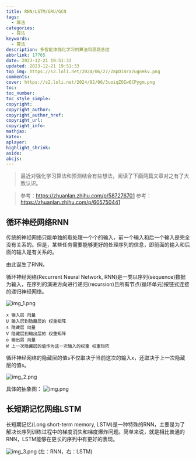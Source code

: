 ```yaml
---
title: RNN/LSTM/GRU/GCN
tags:
  - 算法
categories:
  - 算法
keywords:
  - 算法
description: 多智能体强化学习的算法和思路总结
abbrlink: 17765
date: 2023-12-21 19:51:33
updated: 2023-12-21 19:51:33
top_img: https://s2.loli.net/2024/06/27/Z8pDimra7ugnHkv.png
comments:
cover: https://s2.loli.net/2024/02/06/3uoiqZOIw6CPygm.png
toc:
toc_number:
toc_style_simple:
copyright:
copyright_author:
copyright_author_href:
copyright_url:
copyright_info:
mathjax:
katex:
aplayer:
highlight_shrink:
aside:
abcjs:
---
```


> 最近对强化学习算法和预测结合有些想法，阅读了下面两篇文章对之有了大致认识。

> 参考：https://zhuanlan.zhihu.com/p/587276701
> 参考：https://zhuanlan.zhihu.com/p/605750441

## 循环神经网络RNN
传统的神经网络只能单独的取处理一个个的输入，前一个输入和后一个输入是完全没有关系的。但是，某些任务需要能够更好的处理序列的信息，即前面的输入和后面的输入是有关系的。

由此诞生了RNN。

循环神经网络(Recurrent Neural Network, RNN)是一类以序列(sequence)数据为输入，在序列的演进方向进行递归(recursion)且所有节点(循环单元)按链式连接的递归神经网络。

![img_1.png](..%2Fimage%2FRNN-LSTM-GRU-GCN%2Fimg_1.png)

```
x 输入层 向量
U 输入层到隐藏层的 权重矩阵
s 隐藏层 向量
V 隐藏层到输出层的 权重矩阵
o 输出层 向量
W 上一次隐藏层的值作为这一次输入的权重 权重矩阵
```
循环神经网络的隐藏层的值s不仅取决于当前这次的输入x，还取决于上一次隐藏层的值s。

![img_2.png](..%2Fimage%2FRNN-LSTM-GRU-GCN%2Fimg_2.png)


具体的抽象图：
![img.png](..%2Fimage%2FRNN-LSTM-GRU-GCN%2Fimg.png)

## 长短期记忆网络LSTM

长短期记忆(Long short-term memory, LSTM)是一种特殊的RNN，主要是为了解决长序列训练过程中的梯度消失和梯度爆炸问题。简单来说，就是相比普通的RNN，LSTM能够在更长的序列中有更好的表现。

![img_3.png](..%2Fimage%2FRNN-LSTM-GRU-GCN%2Fimg_3.png)
(左：RNN，右：LSTM)




